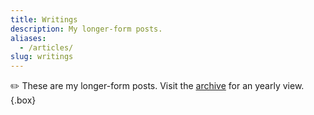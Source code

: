 ```yaml
---
title: Writings
description: My longer-form posts.
aliases:
  - /articles/
slug: writings
---
```


✏️ These are my longer-form posts. Visit the [archive](/writings/archive/) for an yearly view.
{.box}
